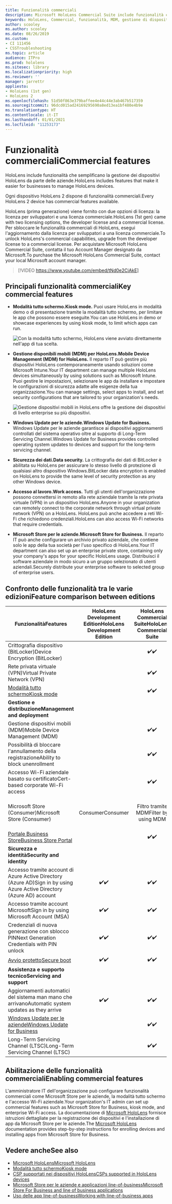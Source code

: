 ```yaml
---
title: Funzionalità commerciali
description: Microsoft HoloLens Commercial Suite include funzionalità che semplificano la gestione dei dispositivi HoloLens da parte delle aziende. I dispositivi HoloLens 2 sono dotati di funzionalità commerciali per impostazione predefinita.
keywords: HoloLens, Commercial, funzionalità, MDM, gestione di dispositivi mobili, modalità tutto schermo
author: scooley
ms.author: scooley
ms.date: 08/26/2019
ms.custom:
- CI 111456
- CSSTroubleshooting
ms.topic: article
audience: ITPro
ms.prod: hololens
ms.sitesec: library
ms.localizationpriority: high
ms.reviewer: ''
manager: jarrettr
appliesto:
- HoloLens (1st gen)
- HoloLens 2
ms.openlocfilehash: 51d50f863e379baffee4e44c44e3ab467b517359
ms.sourcegitcommit: 96dcd015ad24169295690a8ed13ea1bf480e4b9e
ms.translationtype: HT
ms.contentlocale: it-IT
ms.lasthandoff: 01/01/2021
ms.locfileid: "11253173"
---
```

# <span data-ttu-id="73851-105">Funzionalità commerciali</span><span class="sxs-lookup"><span data-stu-id="73851-105">Commercial features</span></span>

<span data-ttu-id="73851-106">HoloLens include funzionalità che semplificano la gestione dei dispositivi HoloLens da parte delle aziende.</span><span class="sxs-lookup"><span data-stu-id="73851-106">HoloLens includes features that make it easier for businesses to manage HoloLens devices.</span></span>

<span data-ttu-id="73851-107">Ogni dispositivo HoloLens 2 dispone di funzionalità commerciali.</span><span class="sxs-lookup"><span data-stu-id="73851-107">Every HoloLens 2 device has commercial features available.</span></span>

<span data-ttu-id="73851-108">HoloLens (prima generazione) viene fornito con due opzioni di licenza: la licenza per sviluppatori e una licenza commerciale.</span><span class="sxs-lookup"><span data-stu-id="73851-108">HoloLens (1st gen) came with two licensing options, the developer license and a commercial license.</span></span> <span data-ttu-id="73851-109">Per sbloccare le funzionalità commerciali di HoloLens, esegui l'aggiornamento dalla licenza per sviluppatori a una licenza commerciale.</span><span class="sxs-lookup"><span data-stu-id="73851-109">To unlock HoloLens's commercial capabilities, upgrade from the developer license to a commercial license.</span></span> <span data-ttu-id="73851-110">Per acquistare Microsoft HoloLens Commercial Suite, contatta il tuo Account Manager designato da Microsoft.</span><span class="sxs-lookup"><span data-stu-id="73851-110">To purchase the Microsoft HoloLens Commercial Suite, contact your local Microsoft account manager.</span></span>

>[!VIDEO https://www.youtube.com/embed/tNd0e2CiAkE]

## <span data-ttu-id="73851-111">Principali funzionalità commerciali</span><span class="sxs-lookup"><span data-stu-id="73851-111">Key commercial features</span></span>

- **<span data-ttu-id="73851-112">Modalità tutto schermo.</span><span class="sxs-lookup"><span data-stu-id="73851-112">Kiosk mode.</span></span>** <span data-ttu-id="73851-113">Puoi usare HoloLens in modalità demo o di presentazione tramite la modalità tutto schermo, per limitare le app che possono essere eseguite.</span><span class="sxs-lookup"><span data-stu-id="73851-113">You can use HoloLens in demo or showcase experiences by using kiosk mode, to limit which apps can run.</span></span>

  ![Con la modalità tutto schermo, HoloLens viene avviato direttamente nell'app di tua scelta.](images/201608-kioskmode-400px.png)

- **<span data-ttu-id="73851-115">Gestione disponibili mobili (MDM) per HoloLens.</span><span class="sxs-lookup"><span data-stu-id="73851-115">Mobile Device Management (MDM) for HoloLens.</span></span>** <span data-ttu-id="73851-116">Il reparto IT può gestire più dispositivi HoloLens contemporaneamente usando soluzioni come Microsoft Intune.</span><span class="sxs-lookup"><span data-stu-id="73851-116">Your IT department can manage multiple HoloLens devices simultaneously by using solutions such as Microsoft Intune.</span></span> <span data-ttu-id="73851-117">Puoi gestire le impostazioni, selezionare le app da installare e impostare le configurazioni di sicurezza adatte alle esigenze della tua organizzazione.</span><span class="sxs-lookup"><span data-stu-id="73851-117">You can manage settings, select apps to install, and set security configurations that are tailored to your organization's needs.</span></span>

  ![Gestione dispositivi mobili in HoloLens offre la gestione dei dispositivi di livello enterprise su più dispositivi.](images/201608-enterprisemanagement-400px.png)

- **<span data-ttu-id="73851-119">Windows Update per le aziende.</span><span class="sxs-lookup"><span data-stu-id="73851-119">Windows Update for Business.</span></span>** <span data-ttu-id="73851-120">Windows Update per le aziende garantisce ai dispositivi aggiornamenti controllati del sistema operativo oltre al supporto di Long-Term Servicing Channel.</span><span class="sxs-lookup"><span data-stu-id="73851-120">Windows Update for Business provides controlled operating system updates to devices and support for the long-term servicing channel.</span></span>
- **<span data-ttu-id="73851-121">Sicurezza dei dati.</span><span class="sxs-lookup"><span data-stu-id="73851-121">Data security.</span></span>** <span data-ttu-id="73851-122">La crittografia dei dati di BitLocker è abilitata su HoloLens per assicurare lo stesso livello di protezione di qualsiasi altro dispositivo Windows.</span><span class="sxs-lookup"><span data-stu-id="73851-122">BitLocker data encryption is enabled on HoloLens to provide the same level of security protection as any other Windows device.</span></span>
- **<span data-ttu-id="73851-123">Accesso al lavoro.</span><span class="sxs-lookup"><span data-stu-id="73851-123">Work access.</span></span>** <span data-ttu-id="73851-124">Tutti gli utenti dell'organizzazione possono connettersi in remoto alla rete aziendale tramite la rete privata virtuale (VPN) in un dispositivo HoloLens.</span><span class="sxs-lookup"><span data-stu-id="73851-124">Anyone in your organization can remotely connect to the corporate network through virtual private network (VPN) on a HoloLens.</span></span> <span data-ttu-id="73851-125">HoloLens può anche accedere a reti Wi-Fi che richiedono credenziali.</span><span class="sxs-lookup"><span data-stu-id="73851-125">HoloLens can also access Wi-Fi networks that require credentials.</span></span>
- **<span data-ttu-id="73851-126">Microsoft Store per le aziende.</span><span class="sxs-lookup"><span data-stu-id="73851-126">Microsoft Store for Business.</span></span>** <span data-ttu-id="73851-127">Il reparto IT può anche configurare un archivio privato aziendale, che contiene solo le app della tua società per l'uso specifico di HoloLens.</span><span class="sxs-lookup"><span data-stu-id="73851-127">Your IT department can also set up an enterprise private store, containing only your company's apps for your specific HoloLens usage.</span></span> <span data-ttu-id="73851-128">Distribuisci il software aziendale in modo sicuro a un gruppo selezionato di utenti aziendali.</span><span class="sxs-lookup"><span data-stu-id="73851-128">Securely distribute your enterprise software to selected group of enterprise users.</span></span>

## <span data-ttu-id="73851-129">Confronto delle funzionalità tra le varie edizioni</span><span class="sxs-lookup"><span data-stu-id="73851-129">Feature comparison between editions</span></span>

|<span data-ttu-id="73851-130">Funzionalità</span><span class="sxs-lookup"><span data-stu-id="73851-130">Features</span></span> |<span data-ttu-id="73851-131">HoloLens Development Edition</span><span class="sxs-lookup"><span data-stu-id="73851-131">HoloLens Development Edition</span></span> |<span data-ttu-id="73851-132">HoloLens Commercial Suite</span><span class="sxs-lookup"><span data-stu-id="73851-132">HoloLens Commercial Suite</span></span> |<span data-ttu-id="73851-133">HoloLens 2</span><span class="sxs-lookup"><span data-stu-id="73851-133">HoloLens 2</span></span> |
|---|:---:|:---:|:---:|
|<span data-ttu-id="73851-134">Crittografia dispositivo (BitLocker)</span><span class="sxs-lookup"><span data-stu-id="73851-134">Device Encryption (BitLocker)</span></span> | |<span data-ttu-id="73851-135">✔️</span><span class="sxs-lookup"><span data-stu-id="73851-135">✔️</span></span> |<span data-ttu-id="73851-136">✔️</span><span class="sxs-lookup"><span data-stu-id="73851-136">✔️</span></span> |
|<span data-ttu-id="73851-137">Rete privata virtuale (VPN)</span><span class="sxs-lookup"><span data-stu-id="73851-137">Virtual Private Network (VPN)</span></span> | |<span data-ttu-id="73851-138">✔️</span><span class="sxs-lookup"><span data-stu-id="73851-138">✔️</span></span> |<span data-ttu-id="73851-139">✔️</span><span class="sxs-lookup"><span data-stu-id="73851-139">✔️</span></span> |
|[<span data-ttu-id="73851-140">Modalità tutto schermo</span><span class="sxs-lookup"><span data-stu-id="73851-140">Kiosk mode</span></span>](hololens-kiosk.md) | |<span data-ttu-id="73851-141">✔️</span><span class="sxs-lookup"><span data-stu-id="73851-141">✔️</span></span> |<span data-ttu-id="73851-142">✔️</span><span class="sxs-lookup"><span data-stu-id="73851-142">✔️</span></span> |
|**<span data-ttu-id="73851-143">Gestione e distribuzione</span><span class="sxs-lookup"><span data-stu-id="73851-143">Management and deployment</span></span>** | | | |
|<span data-ttu-id="73851-144">Gestione dispositivi mobili (MDM)</span><span class="sxs-lookup"><span data-stu-id="73851-144">Mobile Device Management (MDM)</span></span> | |<span data-ttu-id="73851-145">✔️</span><span class="sxs-lookup"><span data-stu-id="73851-145">✔️</span></span> |<span data-ttu-id="73851-146">✔️</span><span class="sxs-lookup"><span data-stu-id="73851-146">✔️</span></span> |
|<span data-ttu-id="73851-147">Possibilità di bloccare l'annullamento della registrazione</span><span class="sxs-lookup"><span data-stu-id="73851-147">Ability to block unenrollment</span></span> | |<span data-ttu-id="73851-148">✔️</span><span class="sxs-lookup"><span data-stu-id="73851-148">✔️</span></span> |<span data-ttu-id="73851-149">✔️</span><span class="sxs-lookup"><span data-stu-id="73851-149">✔️</span></span> |
|<span data-ttu-id="73851-150">Accesso Wi-Fi aziendale basato su certificato</span><span class="sxs-lookup"><span data-stu-id="73851-150">Cert-based corporate Wi-Fi access</span></span> | |<span data-ttu-id="73851-151">✔️</span><span class="sxs-lookup"><span data-stu-id="73851-151">✔️</span></span> |<span data-ttu-id="73851-152">✔️</span><span class="sxs-lookup"><span data-stu-id="73851-152">✔️</span></span> |
|<span data-ttu-id="73851-153">Microsoft Store (Consumer)</span><span class="sxs-lookup"><span data-stu-id="73851-153">Microsoft Store (Consumer)</span></span> |<span data-ttu-id="73851-154">Consumer</span><span class="sxs-lookup"><span data-stu-id="73851-154">Consumer</span></span> |<span data-ttu-id="73851-155">Filtro tramite MDM</span><span class="sxs-lookup"><span data-stu-id="73851-155">Filter by using MDM</span></span> |<span data-ttu-id="73851-156">Filtro tramite MDM</span><span class="sxs-lookup"><span data-stu-id="73851-156">Filter by using MDM</span></span> |
|[<span data-ttu-id="73851-157">Portale Business Store</span><span class="sxs-lookup"><span data-stu-id="73851-157">Business Store Portal</span></span>](https://docs.microsoft.com/microsoft-store/working-with-line-of-business-apps) | |<span data-ttu-id="73851-158">✔️</span><span class="sxs-lookup"><span data-stu-id="73851-158">✔️</span></span> |<span data-ttu-id="73851-159">✔️</span><span class="sxs-lookup"><span data-stu-id="73851-159">✔️</span></span> |
|**<span data-ttu-id="73851-160">Sicurezza e identità</span><span class="sxs-lookup"><span data-stu-id="73851-160">Security and identity</span></span>** | | | |
|<span data-ttu-id="73851-161">Accesso tramite account di Azure Active Directory (Azure AD)</span><span class="sxs-lookup"><span data-stu-id="73851-161">Sign in by using Azure Active Directory (Azure AD) account</span></span> |<span data-ttu-id="73851-162">✔️</span><span class="sxs-lookup"><span data-stu-id="73851-162">✔️</span></span> |<span data-ttu-id="73851-163">✔️</span><span class="sxs-lookup"><span data-stu-id="73851-163">✔️</span></span> |<span data-ttu-id="73851-164">✔️</span><span class="sxs-lookup"><span data-stu-id="73851-164">✔️</span></span> |
|<span data-ttu-id="73851-165">Accesso tramite account Microsoft</span><span class="sxs-lookup"><span data-stu-id="73851-165">Sign in by using Microsoft Account (MSA)</span></span> |<span data-ttu-id="73851-166">✔️</span><span class="sxs-lookup"><span data-stu-id="73851-166">✔️</span></span> |<span data-ttu-id="73851-167">✔️</span><span class="sxs-lookup"><span data-stu-id="73851-167">✔️</span></span> |<span data-ttu-id="73851-168">✔️</span><span class="sxs-lookup"><span data-stu-id="73851-168">✔️</span></span> |
|<span data-ttu-id="73851-169">Credenziali di nuova generazione con sblocco PIN</span><span class="sxs-lookup"><span data-stu-id="73851-169">Next Generation Credentials with PIN unlock</span></span> |<span data-ttu-id="73851-170">✔️</span><span class="sxs-lookup"><span data-stu-id="73851-170">✔️</span></span> |<span data-ttu-id="73851-171">✔️</span><span class="sxs-lookup"><span data-stu-id="73851-171">✔️</span></span> |<span data-ttu-id="73851-172">✔️</span><span class="sxs-lookup"><span data-stu-id="73851-172">✔️</span></span> |
|[<span data-ttu-id="73851-173">Avvio protetto</span><span class="sxs-lookup"><span data-stu-id="73851-173">Secure boot</span></span>](https://docs.microsoft.com/windows-hardware/design/device-experiences/oem-secure-boot) |<span data-ttu-id="73851-174">✔️</span><span class="sxs-lookup"><span data-stu-id="73851-174">✔️</span></span> |<span data-ttu-id="73851-175">✔️</span><span class="sxs-lookup"><span data-stu-id="73851-175">✔️</span></span> |<span data-ttu-id="73851-176">✔️</span><span class="sxs-lookup"><span data-stu-id="73851-176">✔️</span></span> |
|**<span data-ttu-id="73851-177">Assistenza e supporto tecnico</span><span class="sxs-lookup"><span data-stu-id="73851-177">Servicing and support</span></span>** | | | |
|<span data-ttu-id="73851-178">Aggiornamenti automatici del sistema man mano che arrivano</span><span class="sxs-lookup"><span data-stu-id="73851-178">Automatic system updates as they arrive</span></span> |<span data-ttu-id="73851-179">✔️</span><span class="sxs-lookup"><span data-stu-id="73851-179">✔️</span></span> |<span data-ttu-id="73851-180">✔️</span><span class="sxs-lookup"><span data-stu-id="73851-180">✔️</span></span> |<span data-ttu-id="73851-181">✔️</span><span class="sxs-lookup"><span data-stu-id="73851-181">✔️</span></span> |
|[<span data-ttu-id="73851-182">Windows Update per le aziende</span><span class="sxs-lookup"><span data-stu-id="73851-182">Windows Update for Business</span></span>](https://docs.microsoft.com/windows/deployment/update/waas-manage-updates-wufb) | |<span data-ttu-id="73851-183">✔️</span><span class="sxs-lookup"><span data-stu-id="73851-183">✔️</span></span> |<span data-ttu-id="73851-184">✔️</span><span class="sxs-lookup"><span data-stu-id="73851-184">✔️</span></span> |
|<span data-ttu-id="73851-185">Long-Term Servicing Channel (LTSC)</span><span class="sxs-lookup"><span data-stu-id="73851-185">Long-Term Servicing Channel (LTSC)</span></span> | |<span data-ttu-id="73851-186">✔️</span><span class="sxs-lookup"><span data-stu-id="73851-186">✔️</span></span> |<span data-ttu-id="73851-187">✔️</span><span class="sxs-lookup"><span data-stu-id="73851-187">✔️</span></span> |

## <span data-ttu-id="73851-188">Abilitazione delle funzionalità commerciali</span><span class="sxs-lookup"><span data-stu-id="73851-188">Enabling commercial features</span></span>

<span data-ttu-id="73851-189">L'amministratore IT dell'organizzazione può configurare funzionalità commerciali come Microsoft Store per le aziende, la modalità tutto schermo e l'accesso Wi-Fi aziendale.</span><span class="sxs-lookup"><span data-stu-id="73851-189">Your organization's IT admin can set up commercial features such as Microsoft Store for Business, kiosk mode, and enterprise Wi-Fi access.</span></span> <span data-ttu-id="73851-190">La documentazione di [Microsoft HoloLens](index.yml) fornisce istruzioni dettagliate per la registrazione dei dispositivi e l'installazione di app da Microsoft Store per le aziende.</span><span class="sxs-lookup"><span data-stu-id="73851-190">The [Microsoft HoloLens](index.yml) documentation provides step-by-step instructions for enrolling devices and installing apps from Microsoft Store for Business.</span></span>

## <span data-ttu-id="73851-191">Vedere anche</span><span class="sxs-lookup"><span data-stu-id="73851-191">See also</span></span>

- [<span data-ttu-id="73851-192">Microsoft HoloLens</span><span class="sxs-lookup"><span data-stu-id="73851-192">Microsoft HoloLens</span></span>](index.yml)
- [<span data-ttu-id="73851-193">Modalità tutto schermo</span><span class="sxs-lookup"><span data-stu-id="73851-193">Kiosk mode</span></span>](hololens-kiosk.md)
- [<span data-ttu-id="73851-194">CSP supportati nei dispositivi HoloLens</span><span class="sxs-lookup"><span data-stu-id="73851-194">CSPs supported in HoloLens devices</span></span>](/windows/client-management/mdm/configuration-service-provider-reference#csps-supported-in-hololens-devices)
- [<span data-ttu-id="73851-195">Microsoft Store per le aziende e applicazioni line-of-business</span><span class="sxs-lookup"><span data-stu-id="73851-195">Microsoft Store For Business and line of business applications</span></span>](https://blogs.technet.microsoft.com/sbucci/2016/04/13/windows-store-for-business-and-line-of-business-applications/)
- [<span data-ttu-id="73851-196">Uso delle app line-of-business</span><span class="sxs-lookup"><span data-stu-id="73851-196">Working with line-of-business apps</span></span>](/microsoft-store/working-with-line-of-business-apps)
